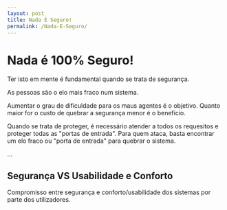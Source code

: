 ```yaml
---
layout: post
title: Nada É Seguro!
permalink: /Nada-E-Seguro/
---
```


# Nada é 100% Seguro!
Ter isto em mente é fundamental quando se trata de segurança.

As pessoas são o elo mais fraco num sistema.

Aumentar o grau de dificuldade para os maus agentes é o objetivo. Quanto maior for o custo de quebrar a segurança menor é o benefício.

Quando se trata de proteger, é necessário atender a todos os requesitos e proteger todas as "portas de entrada". Para quem ataca, basta encontrar um elo fraco ou "porta de entrada" para quebrar o sistema.

...

## Segurança VS Usabilidade e Conforto

Compromisso entre segurança e conforto/usabilidade dos sistemas por parte dos utilizadores.